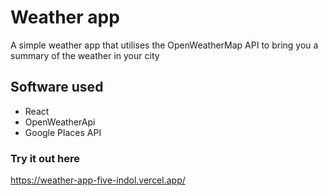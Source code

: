 # Weather app
A simple weather app that utilises the OpenWeatherMap API to bring you a summary of the weather in your city

## Software used

- React
- OpenWeatherApi
- Google Places API

### Try it out here
https://weather-app-five-indol.vercel.app/